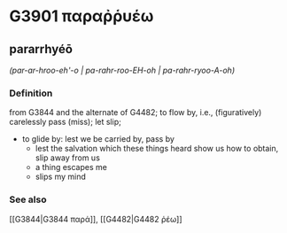 # G3901 παραῤῥυέω

## pararrhyéō

_(par-ar-hroo-eh'-o | pa-rahr-roo-EH-oh | pa-rahr-ryoo-A-oh)_

### Definition

from G3844 and the alternate of G4482; to flow by, i.e., (figuratively) carelessly pass (miss); let slip; 

- to glide by: lest we be carried by, pass by
  - lest the salvation which these things heard show us how to obtain, slip away from us
  - a thing escapes me
  - slips my mind

### See also

[[G3844|G3844 παρά]], [[G4482|G4482 ῥέω]]
